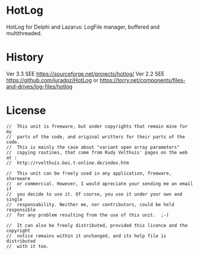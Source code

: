# HotLog
HotLog for Delphi and Lazarus: LogFile manager, buffered and multithreaded.

# History
Ver 3.3 SEE https://sourceforge.net/projects/hotlog/
Ver 2.2 SEE https://github.com/juradoz/HotLog or 
			https://torry.net/components/files-and-drives/log-files/hotlog

# License
	//  This unit is freeware, but under copyrights that remain mine for my
    //  parts of the code, and original writters for their parts of the code.
    //  This is mainly the case about "variant open array parameters"
    //  copying routines, that come from Rudy Velthuis' pages on the web at :
    //  http://rvelthuis.bei.t-online.de/index.htm

    //  This unit can be freely used in any application, freeware, shareware
    //  or commercial. However, I would apreciate your sending me an email if
    //  you decide to use it. Of course, you use it under your own and single
    //  responsability. Neither me, nor contributors, could be held responsible
    //  for any problem resulting from the use of this unit.  ;-)

    //  It can also be freely distributed, provided this licence and the copyright
    //  notice remains within it unchanged, and its help file is distributed
    //  with it too.
